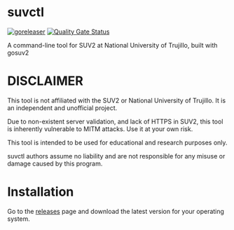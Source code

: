 # suvctl

[![goreleaser](https://github.com/patitolabs/suvctl/actions/workflows/release.yaml/badge.svg)](https://github.com/patitolabs/suvctl/actions/workflows/release.yaml)
[![Quality Gate Status](https://sonarcloud.io/api/project_badges/measure?project=patitolabs_gosuv2&metric=alert_status)](https://sonarcloud.io/summary/new_code?id=patitolabs_gosuv2)

A command-line tool for SUV2 at National University of Trujillo, built with gosuv2

# DISCLAIMER

This tool is not affiliated with the SUV2 or National University of Trujillo. It is an independent and unofficial project.

Due to non-existent server validation, and lack of HTTPS in SUV2, this tool is inherently vulnerable to MITM attacks. Use it at your own risk.

This tool is intended to be used for educational and research purposes only.

suvctl authors assume no liability and are not responsible for any misuse or damage caused by this program.

# Installation

Go to the [releases](https://github.com/patitolabs/suvctl/releases) page and download the latest version for your operating system.
